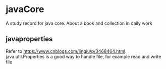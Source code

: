 # javaCore

A study record for java core.
About a book and collection in daily work

## javaproperties
Refer to https://www.cnblogs.com/lingiu/p/3468464.html.
java.util.Properties is a good way to handle  file, for example read and write file



